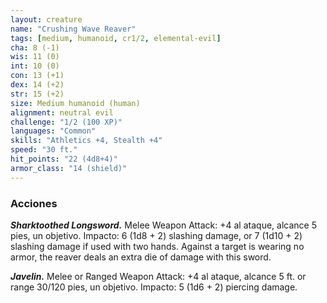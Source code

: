 ```yaml
---
layout: creature
name: "Crushing Wave Reaver"
tags: [medium, humanoid, cr1/2, elemental-evil]
cha: 8 (-1)
wis: 11 (0)
int: 10 (0)
con: 13 (+1)
dex: 14 (+2)
str: 15 (+2)
size: Medium humanoid (human)
alignment: neutral evil
challenge: "1/2 (100 XP)"
languages: "Common"
skills: "Athletics +4, Stealth +4"
speed: "30 ft."
hit_points: "22 (4d8+4)"
armor_class: "14 (shield)"
---
```


### Acciones

***Sharktoothed Longsword.*** Melee Weapon Attack: +4 al ataque, alcance 5 pies, un objetivo. Impacto: 6 (1d8 + 2) slashing damage, or 7 (1d10 + 2) slashing damage if used with two hands. Against a target is wearing no armor, the reaver deals an extra die of damage with this sword.

***Javelin.*** Melee or Ranged Weapon Attack: +4 al ataque, alcance 5 ft. or range 30/120 pies, un objetivo. Impacto: 5 (1d6 + 2) piercing damage.